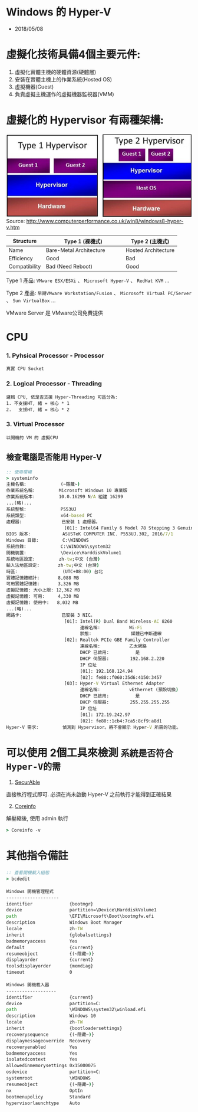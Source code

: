 # Windows 的 Hyper-V
- 2018/05/08



# 虛擬化技術具備4個主要元件:
1. 虛擬化實體主機的硬體資源(硬體層)
2. 安裝在實體主機上的作業系統(Hosted OS)
3. 虛擬機器(Guest)
4. 負責虛擬主機運作的虛擬機器監視器(VMM)



# 虛擬化的 Hypervisor 有兩種架構:
![架構](../img/hypervisor.jpg)
Source: http://www.computerperformance.co.uk/win8/windows8-hyper-v.htm

Structure     | Type 1 (裸機式)                | Type 2 (主機式)
------------- | ----------------------------- | ---------------
Name          | Bare-Metal Architecture　　　  | Hosted Architecture
Efficiency    | Good                    　　　 | Bad
Compatibility | Bad (Need Reboot)       　　　 | Good

Type 1 產品: `VMware ESX/ESXi` 、 `Microsoft Hyper-V` 、 `RedHat KVM` ...

Type 2 產品: `早期VMware Workstation/Fusion` 、 `Microsoft Virtual PC/Server` 、 `Sun VirtualBox` ...

VMware Server 是 VMware公司免費提供



# CPU
### 1. Pyhsical Processor - Processor
    真實 CPU Socket

### 2. Logical Processor - Threading
    邏輯 CPU, 依是否支援 Hyper-Threading 可區分為:
    1. 不支援HT, 緒 = 核心 * 1
    2. 　支援HT, 緒 = 核心 * 2

### 3. Virtual Processor
    以開機的 VM 的 虛擬CPU



## 檢查電腦是否能用 Hyper-V 
```cmd
:: 使用環境
> systeminfo
主機名稱:             (~隱藏~)
作業系統名稱:         Microsoft Windows 10 專業版
作業系統版本:         10.0.16299 N/A 組建 16299
...(略)...
系統型號:             P553UJ
系統類型:             x64-based PC
處理器:               已安裝 1 處理器。
                      [01]: Intel64 Family 6 Model 78 Stepping 3 GenuineIntel ~2492 Mhz
BIOS 版本:            ASUSTeK COMPUTER INC. P553UJ.302, 2016/7/1
Windows 目錄:         C:\WINDOWS
系統目錄:             C:\WINDOWS\system32
開機裝置:             \Device\HarddiskVolume1
系統地區設定:         zh-tw;中文 (台灣)
輸入法地區設定:       zh-tw;中文 (台灣)
時區:                 (UTC+08:00) 台北
實體記憶體總計:       8,088 MB
可用實體記憶體:       3,326 MB
虛擬記憶體: 大小上限: 12,362 MB
虛擬記憶體: 可用:     4,330 MB
虛擬記憶體: 使用中:   8,032 MB
...(略)...
網路卡:               已安裝 3 NIC。
                      [01]: Intel(R) Dual Band Wireless-AC 8260
                            連線名稱:           Wi-Fi
                            狀態:               媒體已中斷連線
                      [02]: Realtek PCIe GBE Family Controller
                            連線名稱:           乙太網路
                            DHCP 已啟用:          是
                            DHCP 伺服器:        192.168.2.220
                            IP 位址
                            [01]: 192.168.124.94
                            [02]: fe80::f060:35d6:4150:3457
                      [03]: Hyper-V Virtual Ethernet Adapter
                            連線名稱:           vEthernet (預設切換)
                            DHCP 已啟用:          是
                            DHCP 伺服器:        255.255.255.255
                            IP 位址
                            [01]: 172.19.242.97
                            [02]: fe80::1cb4:7ca5:8cf9:a8d1
Hyper-V 需求:         偵測到 Hypervisor。將不會顯示 Hyper-V 所需的功能。
```



# 可以使用 2個工具來檢測 `系統是否符合 Hyper-V的需` 
1. [SecurAble](https://www.grc.com/securable.htm)

直接執行程式即可. 必須在尚未啟動 Hyper-V 之前執行才能得到正確結果

2. [Coreinfo](https://docs.microsoft.com/zh-tw/sysinternals/downloads/coreinfo)

解壓縮後, 使用 admin 執行
```cmd
> Coreinfo -v
```



# 其他指令備註
```cmd
:: 查看開機載入組態
> bcdedit

Windows 開機管理程式
--------------------
identifier              {bootmgr}
device                  partition=\Device\HarddiskVolume1
path                    \EFI\Microsoft\Boot\bootmgfw.efi
description             Windows Boot Manager
locale                  zh-TW
inherit                 {globalsettings}
badmemoryaccess         Yes
default                 {current}
resumeobject            {(~隱藏~)}
displayorder            {current}
toolsdisplayorder       {memdiag}
timeout                 0

Windows 開機載入器
-------------------
identifier              {current}
device                  partition=C:
path                    \WINDOWS\system32\winload.efi
description             Windows 10
locale                  zh-TW
inherit                 {bootloadersettings}
recoverysequence        {(~隱藏~)}
displaymessageoverride  Recovery
recoveryenabled         Yes
badmemoryaccess         Yes
isolatedcontext         Yes
allowedinmemorysettings 0x15000075
osdevice                partition=C:
systemroot              \WINDOWS
resumeobject            {(~隱藏~)}
nx                      OptIn
bootmenupolicy          Standard
hypervisorlaunchtype    Auto
```

